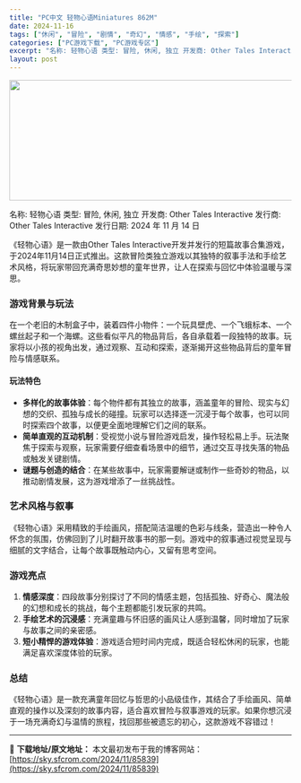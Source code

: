 ```yaml
---
title: "PC中文 轻物心语Miniatures 862M"
date: 2024-11-16
tags: ["休闲", "冒险", "剧情", "奇幻", "情感", "手绘", "探索"]
categories: ["PC游戏下载", "PC游戏专区"]
excerpt: "名称: 轻物心语 类型: 冒险, 休闲, 独立 开发商: Other Tales Interactive 发行商: Other Tales Interactive 发行日期: 2024 年 11 月 14 日 《轻物心语》是一款由Other Tales Interactive开发并发行的短篇故事合集&hellip;"
layout: post
---
```


<img class="aligncenter size-full wp-image-85841" src="https://sky.sfcrom.com/wp-content/uploads/2024/11/2024111603120677.webp" alt="" width="660" height="215" />

名称: 轻物心语
类型: 冒险, 休闲, 独立
开发商: Other Tales Interactive
发行商: Other Tales Interactive
发行日期: 2024 年 11 月 14 日

《轻物心语》是一款由Other Tales Interactive开发并发行的短篇故事合集游戏，于2024年11月14日正式推出。这款冒险类独立游戏以其独特的叙事手法和手绘艺术风格，将玩家带回充满奇思妙想的童年世界，让人在探索与回忆中体验温暖与深思。
<h3>游戏背景与玩法</h3>
在一个老旧的木制盒子中，装着四件小物件：一个玩具壁虎、一个飞蛾标本、一个螺丝起子和一个海螺。这些看似平凡的物品背后，各自承载着一段独特的故事。玩家将以小孩的视角出发，通过观察、互动和探索，逐渐揭开这些物品背后的童年冒险与情感联系。
<h4><strong>玩法特色</strong></h4>
<ul>
 	<li><strong>多样化的故事体验</strong>：每个物件都有其独立的故事，涵盖童年的冒险、现实与幻想的交织、孤独与成长的碰撞。玩家可以选择逐一沉浸于每个故事，也可以同时探索四个故事，以便更全面地理解它们之间的联系。</li>
 	<li><strong>简单直观的互动机制</strong>：受视觉小说与冒险游戏启发，操作轻松易上手。玩法聚焦于探索与观察，玩家需要仔细查看场景中的细节，通过交互寻找失落的物品或触发关键剧情。</li>
 	<li><strong>谜题与创造的结合</strong>：在某些故事中，玩家需要解谜或制作一些奇妙的物品，以推动剧情发展，这为游戏增添了一丝挑战性。</li>
</ul>
<h3>艺术风格与叙事</h3>
《轻物心语》采用精致的手绘画风，搭配简洁温暖的色彩与线条，营造出一种令人怀念的氛围，仿佛回到了儿时翻开故事书的那一刻。游戏中的叙事通过视觉呈现与细腻的文字结合，让每个故事既触动内心，又留有思考空间。
<h3>游戏亮点</h3>
<ol>
 	<li><strong>情感深度</strong>：四段故事分别探讨了不同的情感主题，包括孤独、好奇心、魔法般的幻想和成长的挑战，每个主题都能引发玩家的共鸣。</li>
 	<li><strong>手绘艺术的沉浸感</strong>：充满童趣与怀旧感的画风让人感到温馨，同时增加了玩家与故事之间的亲密感。</li>
 	<li><strong>短小精悍的游戏体验</strong>：游戏适合短时间内完成，既适合轻松休闲的玩家，也能满足喜欢深度体验的玩家。</li>
</ol>
<h3>总结</h3>
《轻物心语》是一款充满童年回忆与哲思的小品级佳作，其结合了手绘画风、简单直观的操作以及深刻的故事内容，适合喜欢冒险与叙事游戏的玩家。如果你想沉浸于一场充满奇幻与温情的旅程，找回那些被遗忘的初心，这款游戏不容错过！

---
📖 **下载地址/原文地址：** 本文最初发布于我的博客网站：[https://sky.sfcrom.com/2024/11/85839](https://sky.sfcrom.com/2024/11/85839)
